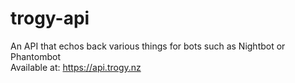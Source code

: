 # trogy-api
An API that echos back various things for bots such as Nightbot or Phantombot<br>
Available at: https://api.trogy.nz
